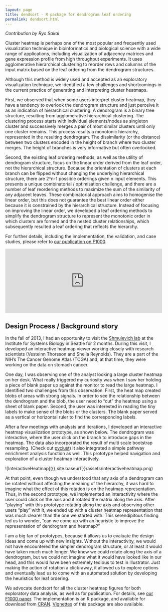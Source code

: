 ```yaml
---
layout: page
title: dendsort - R package for dendrogram leaf ordering
permalink: dendsort.html
---
```

*Contribution by Ryo Sakai*

Cluster heatmap is perhaps one of the most popular and frequently used visualization technique in bioinformatics and biological science with a wide range of applications, including visualization of adjacency matrices and gene expression profile from high throughput experiments. It uses agglomerative hierarchical clustering to reorder rows and columns of the input matrix based on the leaf ordering from the dendrogram structures.

Although this method is widely used and accepted as an exploratory visualization technique, we identified a few challenges and shortcomings in the current practice of generating and interpreting cluster heatmaps.

First, we observed that when some users interpret cluster heatmap, they have a tendency to overlook the dendrogram structure and just perceive it as an indication of hierarchical clustering. A dendrogram is a binary tree structure, resulting from agglomerative hierarchical clustering.  The clustering process starts with individual elements/nodes as singleton cluster and successively merges a pair of most similar clusters until only one cluster remains.  This process results a monotonic hierarchy, represented in the resulting dendrogram. The dissimilarity (or the distance) between two clusters encoded in the height of branch where two cluster merges.  The height of branches is very informative but often overlooked.

Second, the existing leaf ordering methods, as well as the utility of dendrogram structure, focus on the linear order derived from the leaf order, not the hierarchical structure. Because the orientation of clusters at each branch can be flipped without changing the underlying hierarchical structure, there are 2^n-1 possible orderings given n input elements. This presents a unique combinatorial / optimisation challenge, and there are a number of leaf reordering methods to maximize the sum of the similarity of any adjacent leaves. These combinatorial approach aims to homogenise the linear order, but this does not guarantee the best linear order either because it is constrained by the hierarchical structure. Instead of focusing on improving the linear order, we developed a leaf ordering methods to simplify the dendrogram structure to represent the monotonic order in which clusters are formed and the nested cluster relationships, which subsequently resulted a leaf ordering that reflects the hierarchy.

For further details, including the implementation, the validation, and case studies, please refer to [our publication on F1000](http://f1000research.com/articles/3-177/v1).

<iframe src="https://player.vimeo.com/video/143830598" width="500" height="205" frameborder="0" webkitallowfullscreen mozallowfullscreen allowfullscreen></iframe>

## Design Process / Background story

In the fall of 2013, I had an opportunity to visit the [Shmulevich lab](https://www.systemsbiology.org/shmulevich-group) at the Institute for Systems Biology in Seattle for 2 months. During this visit, I developed an interactive heatmap viewer working closely with research scientists (Vesteinn Thorsson and Sheila Reynolds).  They are a part of the NIH’s The Cancer Genome Atlas (TCGA) and, at that time, they were working on the data on stomach cancer.

One day, I was observing one of the analyst looking a large cluster heatmap on her desk. What really triggered my curiosity was when I saw her holding a piece of blank paper up against the monitor to read the large heatmap. I identified two challenges from this observation. First, the heat map created blobs of areas with strong signals. In order to see the relationship between the dendrogram and the blob, the user need to “cut” the heatmap using a sheet of blank paper.  Second, the user was interested in reading the tiny labels to make sense of the blobs or the clusters.  The blank paper served as a vertical or horizontal ruler to find the corresponding labels.

After a few meetings with analysts and iterations, I developed an interactive heatmap visualization prototype, as shown below.  The dendrogram was interactive, where the user click on the branch to introduce gaps in the heatmap.  The data also incorporated the result of multi scale bootstrap resampling. (Check out [pvclust](http://www.sigmath.es.osaka-u.ac.jp/shimo-lab/prog/pvclust/))  It also integrated a simple pathway enrichment analysis function as well. This prototype helped navigation and exploration of a cluster heatmap interactively.

![InteractiveHeatmap]({{ site.baseurl }}/assets/interactiveheatmap.png)

At that point, even though we understood that any axis of a dendrogram can be rotated without affecting the meaning of the hierarchy, it was hard to imagine what the effect of this rotation is on the heatmap representation. Thus, in the second prototype, we implemented an interactivity where the user could click on the axis and it rotated the matrix along the axis.  After “playing” with this prototype rotating along the axis and observing other users “play” with it, we ended up with a cluster heatmap representation that was much clearer than the one we started with. This serendipitous finding led us to wonder, “can we come up with an heuristic to improve the representation of dendrogram and heatmap?”

I am a big fan of prototypes, because it allows us to evaluate the design ideas and come up with new insights. Without the interactivity, we would not have encountered the simpler dendrogram structure, or at least it would have taken much much longer.  We knew we could rotate along the axis of a dendrogram, but we could not imagine what it would have looked like in  our head, and this would have been extremely tedious to test in Illustrator. Just making the action of rotation a click-away, it allowed us to explore options and eventually lead us to come with an automated solution by developing the heuristics for leaf ordering.

We advocate dendsort for all the cluster heatmap figures for both exploratory data analysis, as well as for publication.  For details, see [our F1000 paper](http://f1000research.com/articles/3-177/v1). The implementation is an R package, and available for download from [CRAN](http://cran.r-project.org/web/packages/dendsort/index.html).  [Vignettes](http://cran.r-project.org/web/packages/dendsort/vignettes/example_figures.html) of this package are also available.
